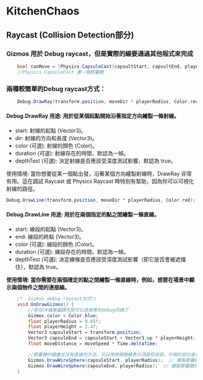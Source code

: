 # KitchenChaos

## Raycast (Collision Detection部分)

### Gizmos 用於 Debug raycast，但是實際的線要通過其他程式來完成
```csharp
    bool canMove = !Physics.CapsuleCast(capsultStart, capsultEnd, playerRadius, moveDir, moveDistance);
    //Physics.CapsuleCast 畫一個膠囊體
```

### 兩種較簡單的Debug raycast方式：
```csharp
    Debug.DrawRay(transform.position, moveDir * playerRadius, Color.red);
```
#### Debug.DrawRay 用途: 用於從某個起點開始沿著指定方向繪製一條射線。
+ start: 射線的起點 (Vector3)。
+ dir: 射線的方向和長度 (Vector3)。
+ color (可選): 射線的顏色 (Color)。
+ duration (可選): 射線存在的時間，默認為一幀。
+ depthTest (可選): 決定射線是否應該受深度測試影響，默認為 true。

使用情境: 當你想要從某一個點出發，沿著某個方向繪製射線時，DrawRay 非常有用。這在調試 Raycast 或 Physics Raycast 時特別有幫助，因為你可以可視化射線的路徑。

```csharp
Debug.DrawLine(transform.position, moveDir * playerRadius, Color.red);
```

#### Debug.DrawLine 用途: 用於在兩個指定的點之間繪製一條直線。
+ start: 線段的起點 (Vector3)。
+ end: 線段的終點 (Vector3)。
+ color (可選): 線段的顏色 (Color)。
+ duration (可選): 線段存在的時間，默認為一幀。
+ depthTest (可選): 決定線條是否應該受深度測試影響（即它是否會被遮擋住），默認為 true。

**使用情境: 當你需要在兩個確定的點之間繪製一條直線時，例如，想要在場景中顯示兩個物件之間的連接線。**
```csharp
    /*  Gizmos debug raycast方式*/
    void OnDrawGizmos() {
        //寫在C#檔案編譯完就可以直接看到debug的線了
        Gizmos.color = Color.blue;
        float playerRadius = 0.65f;
        float playerHeight = 1.4f;
        Vector3 capsuleStart = transform.position;
        Vector3 capsuleEnd = capsuleStart + Vector3.up * playerHeight;
        float moveDistance = moveSpeed * Time.deltaTime;

        //膠囊體的繪畫並沒有直接的方法，可以用兩個圓體表示頂部和底部，中間的部分會是長方形
        Gizmos.DrawWireSphere(capsuleStart, playerRadius);  // 繪製膠囊體的底部
        Gizmos.DrawWireSphere(capsuleEnd, playerRadius);  // 繪製膠囊體的頂部
    }
```